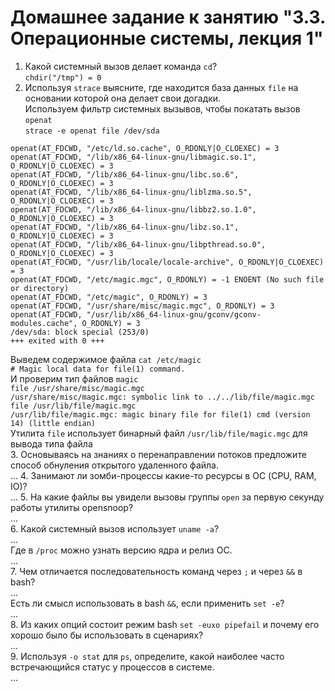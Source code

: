 # Домашнее задание к занятию "3.3. Операционные системы, лекция 1"

1. Какой системный вызов делает команда `cd`?  
`chdir("/tmp") = 0`  
2. Используя `strace` выясните, где находится база данных `file` на основании которой она делает свои догадки.  
Используем фильтр системных вызывов, чтобы покатать вызов `openat`  
`strace -e openat file /dev/sda`   
```
openat(AT_FDCWD, "/etc/ld.so.cache", O_RDONLY|O_CLOEXEC) = 3
openat(AT_FDCWD, "/lib/x86_64-linux-gnu/libmagic.so.1", O_RDONLY|O_CLOEXEC) = 3
openat(AT_FDCWD, "/lib/x86_64-linux-gnu/libc.so.6", O_RDONLY|O_CLOEXEC) = 3
openat(AT_FDCWD, "/lib/x86_64-linux-gnu/liblzma.so.5", O_RDONLY|O_CLOEXEC) = 3
openat(AT_FDCWD, "/lib/x86_64-linux-gnu/libbz2.so.1.0", O_RDONLY|O_CLOEXEC) = 3
openat(AT_FDCWD, "/lib/x86_64-linux-gnu/libz.so.1", O_RDONLY|O_CLOEXEC) = 3
openat(AT_FDCWD, "/lib/x86_64-linux-gnu/libpthread.so.0", O_RDONLY|O_CLOEXEC) = 3
openat(AT_FDCWD, "/usr/lib/locale/locale-archive", O_RDONLY|O_CLOEXEC) = 3
openat(AT_FDCWD, "/etc/magic.mgc", O_RDONLY) = -1 ENOENT (No such file or directory)
openat(AT_FDCWD, "/etc/magic", O_RDONLY) = 3
openat(AT_FDCWD, "/usr/share/misc/magic.mgc", O_RDONLY) = 3
openat(AT_FDCWD, "/usr/lib/x86_64-linux-gnu/gconv/gconv-modules.cache", O_RDONLY) = 3
/dev/sda: block special (253/0)
+++ exited with 0 +++
```
Выведем содержимое файла 
`cat /etc/magic`  
`# Magic local data for file(1) command.`  
И проверим тип файлов `magic`  
`file /usr/share/misc/magic.mgc`  
`/usr/share/misc/magic.mgc: symbolic link to ../../lib/file/magic.mgc`  
`file /usr/lib/file/magic.mgc`  
`/usr/lib/file/magic.mgc: magic binary file for file(1) cmd (version 14) (little endian)`  
Утилита `file` использует бинарный файл `/usr/lib/file/magic.mgc` для вывода типа файла  
3. Основываясь на знаниях о перенаправлении потоков предложите способ обнуления открытого удаленного файла.  
...
4. Занимают ли зомби-процессы какие-то ресурсы в ОС (CPU, RAM, IO)?  
...
5. На какие файлы вы увидели вызовы группы `open` за первую секунду работы утилиты opensnoop?  
...  
6. Какой системный вызов использует `uname -a`?  
...  
Где в `/proc` можно узнать версию ядра и релиз ОС.  
...  
7. Чем отличается последовательность команд через `;` и через `&&` в bash?  
...  
Есть ли смысл использовать в bash `&&`, если применить `set -e`?  
...  
8. Из каких опций состоит режим bash `set -euxo pipefail` и почему его хорошо было бы использовать в сценариях?  
...  
9. Используя `-o stat` для `ps`, определите, какой наиболее часто встречающийся статус у процессов в системе.  
...  
 
